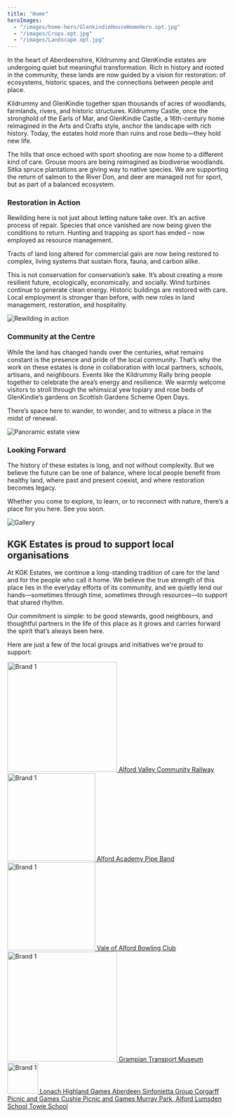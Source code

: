 ```yaml
---
title: "Home"
heroImages:
  - "/images/home-hero/GlenkindieHouseHomeHero.opt.jpg"
  - "/images/Crops.opt.jpg"
  - "/images/Landscape.opt.jpg"
---
```


<!--   - "/images/home-hero/KildrummyRuinsHomeHero3.opt.jpg"
  - "/images/home-hero/Kildrummy.Manor.opt.jpg"-->

<div class="text-center home-first-section">
  <div class="welcome-image"></div>
  <p>
    In the heart of Aberdeenshire, Kildrummy and GlenKindie estates are undergoing quiet but
meaningful transformation. Rich in history and rooted in the community, these lands are now
guided by a vision for restoration: of ecosystems, historic spaces, and the connections
between people and place.
  </p>
    <p>
    Kildrummy and GlenKindie together span thousands of acres of woodlands, farmlands, rivers,
and historic structures. Kildrummy Castle, once the stronghold of the Earls of Mar, and
GlenKindie Castle, a 16th-century home reimagined in the Arts and Crafts style, anchor the
landscape with rich history. Today, the estates hold more than ruins and rose beds—they hold
new life.
  </p>
  <p>
    The hills that once echoed with sport shooting are now home to a different kind of care. Grouse
moors are being reimagined as biodiverse woodlands. Sitka spruce plantations are giving way
to native species. We are supporting the return of salmon to the River Don, and deer are
managed not for sport, but as part of a balanced ecosystem.
  </p>
</div>

<div class="content">
  <section class="image-share">
    <div class="image-share-text-col">
      <h3>Restoration in Action</h3>
      <p>Rewilding here is not just about letting nature take over. It’s an active process of
repair. Species that once vanished are now being given the conditions to return.
Hunting and trapping as sport has ended – now employed as resource management.</p>
      <p>Tracts of land long altered for commercial gain are now being restored to complex, living
systems that sustain flora, fauna, and
carbon alike.</p>
		<p>This is not conservation for conservation’s sake. It’s about creating a more resilient
future, ecologically, economically, and socially. Wind turbines continue to generate
clean energy. Historic buildings are restored with care. Local employment is stronger
than before, with new roles in land management, restoration, and hospitality.</p>
    </div>
    <div class="image-share-img-col">
      <img src="/images/beethistle.jpg" alt="Rewilding in action">
    </div>
  </section>
</div>


<div class="text-center home-first-section alt-hero">

### Community at the Centre
<p>While the land has changed hands over the centuries, what remains constant is the
presence and pride of the local community. That’s why the work on these estates is
done in collaboration with local partners, schools, artisans, and neighbours. Events
like the Kildrummy Rally bring people together to celebrate the area’s energy and
resilience. We warmly welcome visitors to stroll through the whimsical yew topiary and rose
beds of GlenKindie’s gardens on Scottish Gardens Scheme Open Days.
</p>
<p>There’s space here to wander, to wonder, and to witness a place in the midst of renewal.
</p>

</div>

<div class="wide-image">
  <img src="/images/about-glenkindoe-hdr.jpg" alt="Panoramic estate view" class="img-fluid w-100">
</div>

<div class="text-center home-first-section alt-hero">

### Looking Forward
<p>The history of these estates is long, and not without complexity. But we believe the
future can be one of balance, where local people benefit from healthy land, where
past and present coexist, and where restoration becomes legacy.
</p>
<p>Whether you come to explore, to learn, or to reconnect with nature, there’s a place
for you here. See you soon.
</p>
</div>

<div class="cottage-gallery-title">
  <img
    src="/images/community.svg"
    alt="Gallery"
    class="gallery-lettering"
  />
</div>
<!--
<div class="text-center home-first-section alt-hero">
<p>At KGK Estates, we continue a long-standing tradition of care for the land and for the
people who call it home.
</p>
<p>We believe the true strength of this place lies in the everyday efforts of its community, and
we quietly lend our hands—sometimes through time, sometimes through resources—to
support that shared rhythm.
</p>
<p>Our commitment is simple: to be good stewards, good neighbours, and thoughtful partners
in the life of this place as it grows and carries forward the spirit that’s always been here.
</p>
</div>
-->
<section class="boxed-section">
  <div class="boxed-content">
    <h2>KGK Estates is proud to support local organisations</h2>
    <p>
      At KGK Estates, we continue a long-standing tradition of care for the land and for the people who call it home. We believe the true strength of this place lies in the everyday efforts of its community, and we quietly lend our hands—sometimes through time, sometimes through resources—to support that shared rhythm.</p>
<p>Our commitment is simple: to be good stewards, good neighbours, and thoughtful partners in the life of this place as it grows and carries forward the spirit that’s always been here.
    </p>
  </div>
</section>

<div class="support-groups">
	<p>Here are just a few of the local groups and initiatives we're proud to support:</p>
</div>
<!--
<section class="image-text-section">
  <div class="image-col">
    <img src="/images/Alford-Valley-Preferred-Totem.png" alt="Descriptive alt text">
  </div>
  <div class="text-col">
    <h2>Alford Valley Community Railway</h2>
    <p>
      This locally run, community owned stream train has been part of Alford’s history since 1856.
    </p>
  </div>
</section>

<div class="link-spot">
	<a href="https://avcr.org.uk/" target="_blank" rel="noopener noreferrer">https://avcr.org.uk/</a>
</div>

<section class="image-text-section">
  <div class="text-col" style="padding-left: 1rem;">
    <h2>Cushnie Picnic and Games</h2>
    <p>
      A local held and run family Picnic and Games day with lots for all the family; held at the end of June each year.
    </p>
  </div>
</section>

<div class="link-spot">
	<a href="https://www.facebook.com/groups/726436874105787/events" target="_blank" rel="noopener noreferrer">https://www.facebook.com/groups/726436874105787/events</a>
</div>

<section class="image-text-section">
  <div class="text-col" style="padding-left: 1rem;">
    <h2>Corgarff Picnic and Games</h2>
    <p>
      Another small picnic and games but at the other end of the local community.
    </p>
  </div>
</section>

<div class="link-spot">
	<a href="https://www.facebook.com/p/Corgarff-Picnic-Games-100064911813508/" target="_blank" rel="noopener noreferrer">https://www.facebook.com/p/Corgarff-Picnic-Games-100064911813508/</a>
</div>

<section class="image-text-section">
  <div class="image-col">
    <img src="/images/AlfordAcademyPipeBand.png" alt="Descriptive alt text"
  style="width:270px; height:auto;"
>
  </div>
  <div class="text-col">
    <h2>Alford Academy Pipe Band</h2>
    <p>
      Assistance acquiring more chanters, drums and kit for the pupils learning the instruments through Alfred Academy school.
    </p>
  </div>
</section>

<div class="link-spot">
	<a href="https://www.facebook.com/alfordacademypipeband/" target="_blank" rel="noopener noreferrer">https://www.facebook.com/alfordacademypipeband/</a>
</div>

<section class="image-text-section">
  <div class="image-col">
    <img
  src="/images/vale.alford.bowling.club.png"
  alt="Descriptive alt text"
  style="width:270px; height:auto;"
>
  </div>
  <div class="text-col">
    <h2>Vale of Alford Bowling Club</h2>
    <p>
      This locally run, community owned stream train has been part of Alford’s history since 1856.
    </p>
  </div>
</section>

<div class="link-spot">
	<a href="https://www.facebook.com/ValeOfAlfordBowlingClub/" target="_blank" rel="noopener noreferrer">https://www.facebook.com/ValeOfAlfordBowlingClub/</a>
</div>

<section class="image-text-section">
  <div class="text-col" style="padding-left: 1rem;">
    <h2>Towie and Lumsden Schools</h2>
    <p>
      New netball bibs and kit were purchased to help the 2 schools form a joint team to
compete in local school competitions.
    </p>
  </div>
</section>

<div class="link-spot">
	<a href="https://www.towie.aberdeenshire.sch.uk/" target="_blank" rel="noopener noreferrer">www.towie.aberdeenshire.sch.uk</a>
</div>
<div class="link-spot">
	<a href="https://www.lumsden.aberdeenshire.sch.uk/" target="_blank" rel="noopener noreferrer">www.lumsden.aberdeenshire.sch.uk</a>
</div>

<section class="image-text-section">
  <div class="text-col" style="padding-left: 1rem;">
    <h2>Aberdeen Sinfonietta Group</h2>
    <p>
      a locally run musical ensemble to help facilitate
concerts to raise awareness of their group
    </p>
  </div>
</section>

<div class="link-spot">
	<a href="http://www.aberdeensinfonietta.com/" target="_blank" rel="noopener noreferrer">http://www.aberdeensinfonietta.com/</a>
</div>

<section class="image-text-section">
  <div class="image-col">
<img
  src="/images/gtm_logo.svg"
  alt="Descriptive alt text"
  style="width:350px; height:auto;"
>
  </div>
  <div class="text-col">
    <h2>Grampian Transport Museum</h2>
    <p>
      a locally run musical ensemble to help facilitate concerts to raise awareness of their group
    </p>
  </div>
</section>

<div class="link-spot">
	<a href="https://www.gtm.org.uk/" target="_blank" rel="noopener noreferrer">https://www.gtm.org.uk/</a>
</div>

<section class="image-text-section">
  <div class="text-col" style="padding-left: 1rem;">
    <h2>Murray Park, Alford</h2>
    <p>
to help with restoration of the park after Storm Arwin. Staff have been offered to help with the repair/restoration works too.
    </p>
  </div>
</section>

<div class="link-spot">
	<a href="https://www.woodlandtrust.org.uk" target="_blank" rel="noopener noreferrer">woodlandtrust.org.uk</a>
</div>

<section class="image-text-section">
  <div class="image-col">
  	<img
  src="/images/lonach.svg"
  alt="Descriptive alt text"
  style="width:160px; height:auto;"
>
  </div>
  <div class="text-col">
    <h2>Lonach Highland Games</h2>
  </div>
</section>

<div class="link-spot">
  <a href="https://www.lonach.org/" target="_blank" rel="noopener noreferrer">https://www.lonach.org/</a>
</div>
-->

<div class="logo-grid-container">
  <div class="logo-grid">
    <!-- with image + title -->
    <a href="https://avcr.org.uk/" class="square" target="_blank" rel="noopener noreferrer">
      <img src="/images/Alford-Valley-Preferred-Totem.png" alt="Brand 1" width="250" height="auto">
      <span class="title">Alford Valley Community Railway</span>
    </a>
    <a href="https://www.facebook.com/alfordacademypipeband/" class="square" target="_blank" rel="noopener noreferrer">
      <img src="/images/AlfordAcademyPipeBand.png" alt="Brand 1" width="200" height="auto">
      <span class="title">Alford Academy Pipe Band</span>
    </a>
    <a href="https://www.facebook.com/ValeOfAlfordBowlingClub/" class="square" target="_blank" rel="noopener noreferrer">
      <img src="/images/vale.alford.bowling.club.png" alt="Brand 1" width="200" height="auto">
      <span class="title">Vale of Alford Bowling Club</span>
    </a>
    <a href="https://www.gtm.org.uk/" class="square" target="_blank" rel="noopener noreferrer">
      <img src="/images/gtm_logo.svg" alt="Brand 1" width="250" height="auto">
      <span class="title">Grampian Transport Museum</span>
    </a>
    <a href="https://www.lonach.org/" class="square" target="_blank" rel="noopener noreferrer">
      <img src="/images/lonach.svg" alt="Brand 1" width="70" height="auto">
      <span class="title">Lonach Highland Games</span>
    </a>
    <a href="http://www.aberdeensinfonietta.com/" class="square no-image" target="_blank" rel="noopener noreferrer">
      <span class="title">Aberdeen Sinfonietta Group</span>
    </a>
    <a href="https://www.facebook.com/p/Corgarff-Picnic-Games-100064911813508/" class="square no-image" target="_blank" rel="noopener noreferrer">
      <span class="title">Corgarff Picnic and Games</span>
    </a>
    <a href="https://www.facebook.com/groups/726436874105787/events" class="square no-image" target="_blank" rel="noopener noreferrer">
      <span class="title">Cushie Picnic and Games</span>
    </a>
    <a href="https://www.woodlandtrust.org.uk/" class="square no-image" target="_blank" rel="noopener noreferrer">
      <span class="title">Murray Park, Alford</span>
    </a>
    <a href="https://www.lumsden.aberdeenshire.sch.uk/" class="square no-image" target="_blank" rel="noopener noreferrer">
      <span class="title">Lumsden School</span>
    </a>
    <a href="https://www.towie.aberdeenshire.sch.uk/" class="square no-image" target="_blank" rel="noopener noreferrer">
      <span class="title">Towie School</span>
    </a>
  </div>
</div>
<!--
<div class="content">
  <section class="image-share image-share--reverse">
    <div class="image-share-text-col">
      <h3>Kildrummy Veteran & Vintage Vehicles Club Rally</h3>
      <p>Every summer, the Kildrummy Rally draws enthusiasts and curious visitors alike to admire classic cars, vintage tractors, and motorcycles. Held on the estate grounds, it’s a relaxed, family-friendly event that feels part country fete, part living museum. Engines hum, stories are swapped, and the patch of land becomes a home for mechanical nostalgia.</p>
    </div>
    <div class="image-share-img-col">
      <img src="/images/beethistle.jpg" alt="Rewilding in action">
    </div>
  </section>
</div>

<div class="text-center home-first-section alt-hero">

### Aboyne Highland Games
<p>A short drive away, the Aboyne Games is a spring fixture dating back to 1867. Strong athletes weave through caber tosses while pipe bands set the tempo. There’s dancing, children’s races, and highland hospitality under the open sky.
</p>
</div>

<div class="content">
  <section class="image-share">
    <div class="image-share-text-col">
      <h3>Aberdeen Highland Games</h3>
      <p>Held at Hazlehead Park in Aberdeen in the summertime, this event draws up to 15,000 people for heavy athletics, Highland dancing, piping competitions, and local trade stalls. Meanwhile, families gather on grassy banks to soak in the spectacle of kilts and camaraderie.</p>
    </div>
    <div class="image-share-img-col">
      <img src="/images/beethistle.jpg" alt="Rewilding in action">
    </div>
  </section>
</div>
-->
















